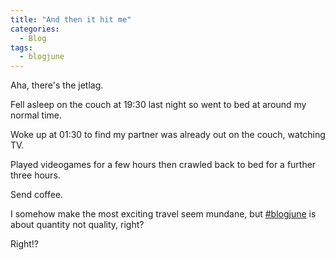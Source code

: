 ```yaml
---
title: "And then it hit me"
categories:
  - Blog
tags:
  - blogjune
---
```


Aha, there's the jetlag.

Fell asleep on the couch at 19:30 last night so went to bed at around my normal time.

Woke up at 01:30 to find my partner was already out on the couch, watching TV.

Played videogames for a few hours then crawled back to bed for a further three hours.

Send coffee.

I somehow make the most exciting travel seem mundane, but [#blogjune](/tags/#blogjune) is about quantity not quality, right?

Right!?